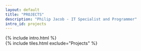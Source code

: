 ```yaml
---
layout: default
title: "PROJECTS"
description: "Philip Jacob - IT Specialist and Programmer"
intro_id: projects
---
```

<div class="container-fluid"> <!-- Using container-fluid for full width -->
  <div class="row">
    <!-- Introduction Container -->
    <div class="col-lg-9 col-md-8" >
      {% include intro.html %}    
    </div>   
    <!-- Tiles Container -->
    <div class="col-lg-3 col-md-4">
      <div class="mt-5">
        {% include tiles.html exclude="Projects" %}
      </div>
    </div>
  </div>
</div>
